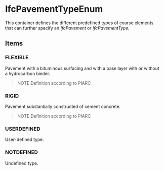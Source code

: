 # IfcPavementTypeEnum

This container defines the different predefined types of course elements that can further specify an _IfcPavement_ or _IfcPavementType_.
<!-- end of short definition -->

## Items

### FLEXIBLE
Pavement with a bituminous surfacing and with a base layer with or without a hydrocarbon binder.

> NOTE Definition according to PIARC

### RIGID
Pavement substantially constructed of cement concrete.

> NOTE Definition according to PIARC

### USERDEFINED
User-defined type.

### NOTDEFINED
Undefined type.
